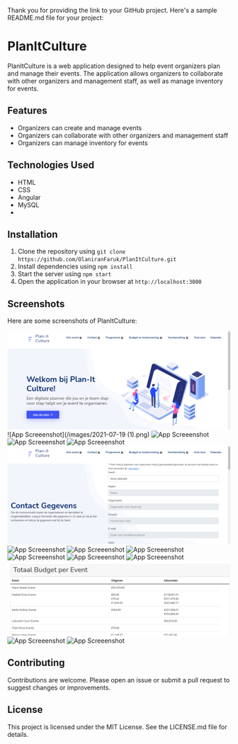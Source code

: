 Thank you for providing the link to your GitHub project. Here's a sample README.md file for your project:

# PlanItCulture

PlanItCulture is a web application designed to help event organizers plan and manage their events. The application allows organizers to collaborate with other organizers and management staff, as well as manage inventory for events.

## Features

- Organizers can create and manage events
- Organizers can collaborate with other organizers and management staff
- Organizers can manage inventory for events

## Technologies Used

- HTML
- CSS
- Angular
- MySQL
- 

## Installation

1. Clone the repository using `git clone https://github.com/OlaniranFaruk/PlanItCulture.git`
2. Install dependencies using `npm install`
3. Start the server using `npm start`
4. Open the application in your browser at `http://localhost:3000`

## Screenshots

Here are some screenshots of PlanItCulture:

![App Screeenshot](/images/2021-07-19.png)
![App Screeenshot](/images/2021-07-19 (1).png)
![App Screeenshot](/images/2021-07-19(2).png)
![App Screeenshot](/images/2021-07-19(3).png)
![App Screeenshot](/images/2021-07-19(4).png)
![App Screeenshot](/images/2021-07-21.png)
![App Screeenshot](/images/2021-07-21(1).png)
![App Screeenshot](/images/2021-07-21(2).png)
![App Screeenshot](/images/2021-07-21(3).png)
![App Screeenshot](/images/2021-07-21(4).png)
![App Screeenshot](/images/2021-07-21(5).png)
![App Screeenshot](/images/2021-07-21(6).png)
![App Screeenshot](/images/2021-07-22.png)
![App Screeenshot](/images/2021-07-22(1).png)
![App Screeenshot](/images/2021-07-21(2).png)

## Contributing

Contributions are welcome. Please open an issue or submit a pull request to suggest changes or improvements.

## License

This project is licensed under the MIT License. See the LICENSE.md file for details.
